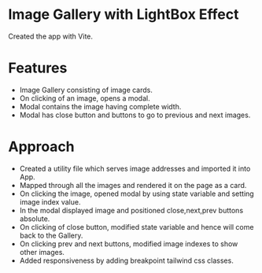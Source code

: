 # Image Gallery with LightBox Effect

 Created the app with Vite.

 # Features

 - Image Gallery consisting of image cards.
 - On clicking of an image, opens a modal.
 - Modal contains the image having complete width.
 - Modal has close button and buttons to go to previous and next images.

 # Approach

 - Created a utility file which serves image addresses and imported it into App.
 - Mapped through all the images and rendered it on the page as a card.
 - On clicking the image, opened modal by using state variable and setting image index value.
 - In the modal displayed image and positioned close,next,prev buttons absolute.
 - On clicking of close button, modified state variable and hence will come back to the Gallery.
 - On clicking prev and next buttons, modified image indexes to show other images.
 - Added responsiveness by adding breakpoint tailwind css classes.

